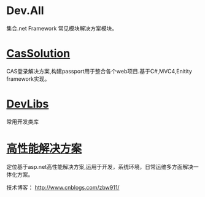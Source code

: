 Dev.All
=======
集合.net Framework 常见模块解决方案模块。


<a href="https://github.com/zbw911/Dev.All/tree/master/CasSolution">CasSolution</a>
=======
CAS登录解决方案,构建passport用于整合各个web项目.基于C#,MVC4,Enitity framework实现。 


<a href="https://github.com/zbw911/Dev.All/tree/master/DevLibs">DevLibs</a>
======
常用开发类库

<a href="https://github.com/zbw911/Dev.All/tree/master/%E9%AB%98%E6%80%A7%E8%83%BD%E8%A7%A3%E5%86%B3%E6%96%B9%E6%A1%88">高性能解决方案<a>
=======
定位基于asp.net高性能解决方案,运用于开发，系统环境，日常运维多方面解决一体化方案。

技术博客：
http://www.cnblogs.com/zbw911/
